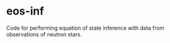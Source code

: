 # eos-inf
Code for performing equation of state inference with data from observations of neutron stars.

